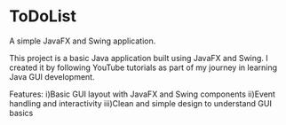 # ToDoList

A simple JavaFX and Swing application.

This project is a basic Java application built using JavaFX and Swing. I created it by following YouTube tutorials as part of my journey in learning Java GUI development.

Features:
i)Basic GUI layout with JavaFX and Swing components
ii)Event handling and interactivity
iii)Clean and simple design to understand GUI basics


